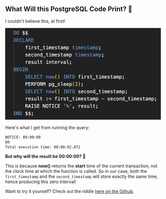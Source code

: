 ## What Will this PostgreSQL Code Print? 🤔

I couldn't believe this, at first!

![](thumb.png)

Here's what I get from running the query:

```text
NOTICE: 00:00:00
DO
Total execution time: 00:00:02.072
```

**But why will the result be 00:00:00? 🤯**

This is because **now()** returns the **start** time of the current transaction, not the clock time at which the function is called. So in our case, both the `first_timestamp` and the `second_timestamp` will store exactly the same time, hence producing this zero interval!

Want to try it yourself? Check out the riddle [here on the Github](https://github.com/astorDev/persic/tree/main/postgres/now-riddle/riddle.sql).
